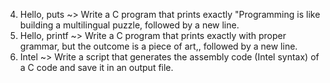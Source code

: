 4. Hello, puts ~> Write a C program that prints exactly "Programming is like building a multilingual puzzle, followed by a new line.
5. Hello, printf ~> Write a C program that prints exactly with proper grammar, but the outcome is a piece of art,, followed by a new line.
7. Intel ~> Write a script that generates the assembly code (Intel syntax) of a C code and save it in an output file.
